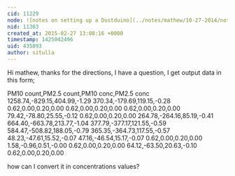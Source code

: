 ```yaml
---
cid: 11229
node: ![notes on setting up a Dustduino](../notes/mathew/10-27-2014/notes-on-setting-up-a-dustduino)
nid: 11303
created_at: 2015-02-27 13:08:16 +0000
timestamp: 1425042496
uid: 435893
author: situlla
---
```


Hi mathew,
thanks for the directions, I have a question, I get output data in this form;

PM10 count,PM2.5 count,PM10 conc,PM2.5 conc
1258.74,-829.15,404.99,-1.29
370.34,-179.69,119.15,-0.28
0.62,0.00,0.20,0.00
0.62,0.00,0.20,0.00
0.62,0.00,0.20,0.00
79.42,-78.80,25.55,-0.12
0.62,0.00,0.20,0.00
264.78,-264.16,85.19,-0.41
664.40,-663.78,213.77,-1.04
377.79,-377.17,121.55,-0.59
584.47,-508.82,188.05,-0.79
365.35,-364.73,117.55,-0.57
48.23,-47.61,15.52,-0.07
47.16,-46.54,15.17,-0.07
0.62,0.00,0.20,0.00
1.58,-0.96,0.51,-0.00
0.62,0.00,0.20,0.00
64.12,-63.50,20.63,-0.10
0.62,0.00,0.20,0.00

 how can I convert it in concentrations values?

